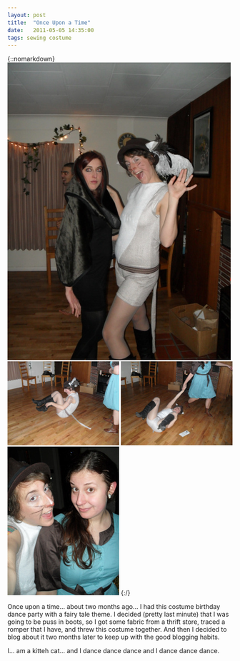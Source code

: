 ```yaml
---
layout: post
title:  "Once Upon a Time"
date:   2011-05-05 14:35:00
tags: sewing costume
---
```


{::nomarkdown}
<img src="/uploads/2011/05/fairytail01.jpg">
<img src="/uploads/2011/05/fairytail02.jpg">
<img src="/uploads/2011/05/fairytail03.jpg">
<img src="/uploads/2011/05/fairytail04.jpg">
{:/}

Once upon a time… about two months ago… I had this costume birthday dance party with a fairy tale theme. I decided (pretty last minute) that I was going to be puss in boots, so I got some fabric from a thrift store, traced a romper that I have, and threw this costume together. And then I decided to blog about it two months later to keep up with the good blogging habits.

I… am a kitteh cat… and I dance dance dance and I dance dance dance.
